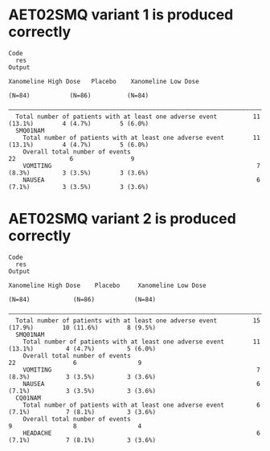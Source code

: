 # AET02SMQ variant 1 is produced correctly

    Code
      res
    Output
                                                                   Xanomeline High Dose   Placebo    Xanomeline Low Dose
                                                                          (N=84)           (N=86)          (N=84)       
      ——————————————————————————————————————————————————————————————————————————————————————————————————————————————————
      Total number of patients with at least one adverse event          11 (13.1%)        4 (4.7%)        5 (6.0%)      
      SMQ01NAM                                                                                                          
        Total number of patients with at least one adverse event        11 (13.1%)        4 (4.7%)        5 (6.0%)      
        Overall total number of events                                      22               6                9         
        VOMITING                                                         7 (8.3%)         3 (3.5%)        3 (3.6%)      
        NAUSEA                                                           6 (7.1%)         3 (3.5%)        3 (3.6%)      

# AET02SMQ variant 2 is produced correctly

    Code
      res
    Output
                                                                   Xanomeline High Dose    Placebo     Xanomeline Low Dose
                                                                          (N=84)            (N=86)           (N=84)       
      ————————————————————————————————————————————————————————————————————————————————————————————————————————————————————
      Total number of patients with at least one adverse event          15 (17.9%)        10 (11.6%)        8 (9.5%)      
      SMQ01NAM                                                                                                            
        Total number of patients with at least one adverse event        11 (13.1%)         4 (4.7%)         5 (6.0%)      
        Overall total number of events                                      22                6                 9         
        VOMITING                                                         7 (8.3%)          3 (3.5%)         3 (3.6%)      
        NAUSEA                                                           6 (7.1%)          3 (3.5%)         3 (3.6%)      
      CQ01NAM                                                                                                             
        Total number of patients with at least one adverse event         6 (7.1%)          7 (8.1%)         3 (3.6%)      
        Overall total number of events                                      9                 8                 4         
        HEADACHE                                                         6 (7.1%)          7 (8.1%)         3 (3.6%)      


